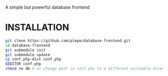 A simple but powerful database frontend

INSTALLATION
============
```sh
git clone https://github.com/plepe/database-frontend.git
cd database-frontend
git submodule init
git submodule update
cp conf.php-dist conf.php
$EDITOR conf.php
chmod +w db # or change path in conf.php to a different writeable directory
```
